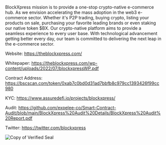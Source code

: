 
BlockXpress mission is to provide a one-stop crypto-native e-commerce hub. As we envision accelerating the mass adoption in the web3 e-commerce sector.  Whether it's P2P trading, buying crypto, listing your products on sale, purchasing your favorite leading brands or even staking our native token $BX. Our crypto-native platform aims to provide a seamless experience to every user base. With technological advancement getting better every day, our team is committed to delivering the next leap in the e-commerce sector.

Website: https://theblockxpress.com/

Whitepaper: https://theblockxpress.com/wp-content/uploads/2022/07/blockxpressWP.pdf

Contract Address: https://bscscan.com/token/0xab7c0bd0d31ad7bbfb8c979cc1393426f99cc980

KYC: https://www.assuredefi.io/projects/blockxpress/

Audit: https://github.com/expelee-co/Smart-Contract-Audit/blob/main/BlockXpress%20Audit%20Details/BlockXpress%20Audit%20Report.pdf

Twitter: https://twitter.com/blockxpress

![Copy of Verified Seal](https://user-images.githubusercontent.com/109474535/180249378-2a57beb4-615e-41d9-a98d-645540263289.png)


